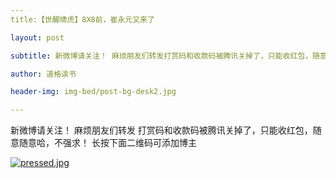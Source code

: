 ```yaml
---
title:【世醒啸虎】8X8前，崔永元又来了

layout: post

subtitle: 新微博请关注！ 麻烦朋友们转发打赏码和收款码被腾讯关掉了，只能收红包，随意随意哈，不强求！

author: 道格读书

header-img: img-bed/post-bg-desk2.jpg

---
```

 新微博请关注！ 麻烦朋友们转发
打赏码和收款码被腾讯关掉了，只能收红包，随意随意哈，不强求！
长按下面二维码可添加博主


[![pressed.jpg](https://i.loli.net/2019/05/12/5cd7fd31bba63.jpg)](https://i.loli.net/2019/05/12/5cd7fd31bba63.jpg)
